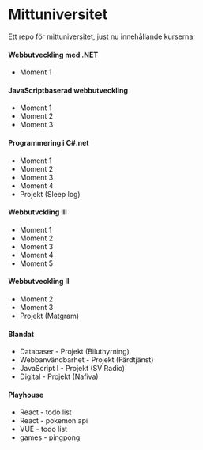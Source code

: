 # Mittuniversitet
Ett repo för mittuniversitet, just nu innehållande kurserna:

#### Webbutveckling med .NET
* Moment 1


#### JavaScriptbaserad webbutveckling
* Moment 1
* Moment 2
* Moment 3 

#### Programmering i C#.net
* Moment 1
* Moment 2
* Moment 3 
* Moment 4
* Projekt (Sleep log)

#### Webbutvckling III
* Moment 1
* Moment 2
* Moment 3
* Moment 4
* Moment 5

#### Webbutveckling II
* Moment 2 
* Moment 3
* Projekt (Matgram)

#### Blandat
* Databaser - Projekt (Biluthyrning)
* Webbanvändbarhet - Projekt (Färdtjänst)
* JavaScript I - Projekt (SV Radio)
* Digital - Projekt (Nafiva)

#### Playhouse
* React - todo list 
* React - pokemon api
* VUE - todo list 
* games - pingpong